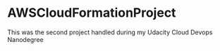 # AWSCloudFormationProject
This was the second project handled during my Udacity Cloud Devops Nanodegree
